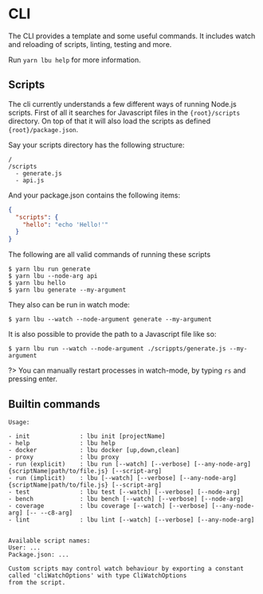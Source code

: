 # CLI

The CLI provides a template and some useful commands. It includes watch and
reloading of scripts, linting, testing and more.

Run `yarn lbu help` for more information.

## Scripts

The cli currently understands a few different ways of running Node.js scripts.
First of all it searches for Javascript files in the `{root}/scripts` directory.
On top of that it will also load the scripts as defined `{root}/package.json`.

Say your scripts directory has the following structure:

```
/
/scripts
  - generate.js
  - api.js
```

And your package.json contains the following items:

```json
{
  "scripts": {
    "hello": "echo 'Hello!'"
  }
}
```

The following are all valid commands of running these scripts

```shell script
$ yarn lbu run generate
$ yarn lbu --node-arg api
$ yarn lbu hello
$ yarn lbu generate --my-argument
```

They also can be run in watch mode:

```shell script
$ yarn lbu --watch --node-argument generate --my-argument
```

It is also possible to provide the path to a Javascript file like so:

```shell script
$ yarn lbu run --watch --node-argument ./scrippts/generate.js --my-argument
```

?> You can manually restart processes in watch-mode, by typing `rs` and pressing
enter.

## Builtin commands

```
Usage:

- init              : lbu init [projectName]
- help              : lbu help
- docker            : lbu docker [up,down,clean]
- proxy             : lbu proxy
- run (explicit)    : lbu run [--watch] [--verbose] [--any-node-arg] {scriptName|path/to/file.js} [--script-arg]
- run (implicit)    : lbu [--watch] [--verbose] [--any-node-arg] {scriptName|path/to/file.js} [--script-arg]
- test              : lbu test [--watch] [--verbose] [--node-arg]
- bench             : lbu bench [--watch] [--verbose] [--node-arg]
- coverage          : lbu coverage [--watch] [--verbose] [--any-node-arg] [-- --c8-arg]
- lint              : lbu lint [--watch] [--verbose] [--any-node-arg]


Available script names:
User: ...
Package.json: ...

Custom scripts may control watch behaviour by exporting a constant called 'cliWatchOptions' with type CliWatchOptions
from the script.
```
